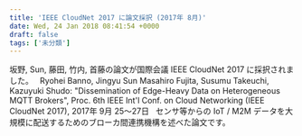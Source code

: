 ```yaml
---
title: 'IEEE CloudNet 2017 に論文採択 (2017年 8月)'
date: Wed, 24 Jan 2018 08:41:54 +0000
draft: false
tags: ['未分類']
---
```


坂野, Sun, 藤田, 竹内, 首藤の論文が国際会議 IEEE CloudNet 2017 に採択されました。   Ryohei Banno, Jingyu Sun Masahiro Fujita, Susumu Takeuchi, Kazuyuki Shudo: "Dissemination of Edge-Heavy Data on Heterogeneous MQTT Brokers", Proc. 6th IEEE Int'l Conf. on Cloud Networking (IEEE CloudNet 2017), 2017年 9月 25〜27日   センサ等からの IoT / M2M データを大規模に配送するためのブローカ間連携機構を述べた論文です。